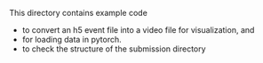 This directory contains example code
- to convert an h5 event file into a video file for visualization, and
- for loading data in pytorch.
- to check the structure of the submission directory
